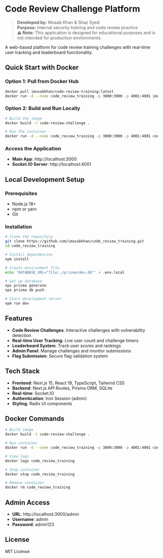 # Code Review Challenge Platform

> **Developed by:** Musab Khan & Shaz Syed  
> **Purpose:** Internal security training and code review practice  
> **⚠️  Note:** This application is designed for educational purposes and is not intended for production environments.

A web-based platform for code review training challenges with real-time user tracking and leaderboard functionality.

## Quick Start with Docker

### Option 1: Pull from Docker Hub
```bash
docker pull imusabkhan/code-review-training:latest
docker run -d --name code_review_training -p 3000:3000 -p 4001:4001 imusabkhan/code-review-training:latest
```

### Option 2: Build and Run Locally
```bash
# Build the image
docker build -t code-review-challenge .

# Run the container
docker run -d --name code_review_training -p 3000:3000 -p 4001:4001 code-review-challenge
```

### Access the Application
- **Main App**: http://localhost:3000
- **Socket.IO Server**: http://localhost:4001

## Local Development Setup

### Prerequisites
- Node.js 18+
- npm or yarn
- Git

### Installation
```bash
# Clone the repository
git clone https://github.com/imusabkhan/code_review_training.git
cd code_review_training

# Install dependencies
npm install

# Create environment file
echo 'DATABASE_URL="file:./prisma/dev.db"' > .env.local

# Set up database
npx prisma generate
npx prisma db push

# Start development server
npm run dev
```

## Features

- **Code Review Challenges**: Interactive challenges with vulnerability detection
- **Real-time User Tracking**: Live user count and challenge timers
- **Leaderboard System**: Track user scores and rankings
- **Admin Panel**: Manage challenges and monitor submissions
- **Flag Submission**: Secure flag validation system

## Tech Stack

- **Frontend**: Next.js 15, React 19, TypeScript, Tailwind CSS
- **Backend**: Next.js API Routes, Prisma ORM, SQLite
- **Real-time**: Socket.IO
- **Authentication**: Iron Session (admin)
- **Styling**: Radix UI components





## Docker Commands

```bash
# Build image
docker build -t code-review-challenge .

# Run container
docker run -d --name code_review_training -p 3000:3000 -p 4001:4001 code-review-challenge

# View logs
docker logs code_review_training

# Stop container
docker stop code_review_training

# Remove container
docker rm code_review_training
```

## Admin Access

- **URL**: http://localhost:3000/admin
- **Username**: admin
- **Password**: admin123

## License

MIT License
